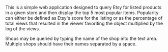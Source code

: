 This is a simple web application designed to query Etsy for listed products in a given store and then display the top 5 most popular items. Popularity can either be defined as Etsy's score for the listing or as the percentage of total views that resulted in the viewer favoriting the object multiplied by the log of the views.

Shops may be queried by typing the name of the shop into the text area. Multiple shops should have their names separated by a space.

